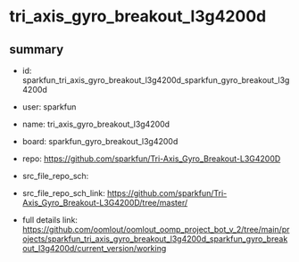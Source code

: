 # tri_axis_gyro_breakout_l3g4200d
 
## summary 
* id: sparkfun_tri_axis_gyro_breakout_l3g4200d_sparkfun_gyro_breakout_l3g4200d
* user: sparkfun
* name: tri_axis_gyro_breakout_l3g4200d
* board: sparkfun_gyro_breakout_l3g4200d
* repo: https://github.com/sparkfun/Tri-Axis_Gyro_Breakout-L3G4200D



* src_file_repo_sch: 
* src_file_repo_sch_link: https://github.com/sparkfun/Tri-Axis_Gyro_Breakout-L3G4200D/tree/master/
* full details link: https://github.com/oomlout/oomlout_oomp_project_bot_v_2/tree/main/projects/sparkfun_tri_axis_gyro_breakout_l3g4200d_sparkfun_gyro_breakout_l3g4200d/current_version/working  







